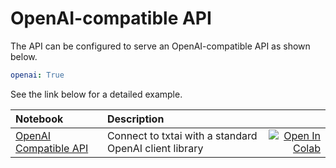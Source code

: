 # OpenAI-compatible API

The API can be configured to serve an OpenAI-compatible API as shown below.

```yaml
openai: True
```

See the link below for a detailed example.

| Notebook  | Description  |       |
|:----------|:-------------|------:|
| [OpenAI Compatible API](https://github.com/neuml/txtai/blob/master/examples/74_OpenAI_Compatible_API.ipynb) | Connect to txtai with a standard OpenAI client library | [![Open In Colab](https://colab.research.google.com/assets/colab-badge.svg)](https://colab.research.google.com/github/neuml/txtai/blob/master/examples/74_OpenAI_Compatible_API.ipynb) |

